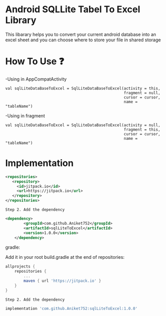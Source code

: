 <h1> Android SQLLite Tabel To Excel Library </h1>

<p>This libarary helps you to convert your current android database into an excel sheet and you can choose where to store your file in shared storage </p>

<h1> How To Use ❓ </h1>
<P> 
-Using in AppCompatActivity<br>

``` 
val sqlLiteDataBaseToExcel = SqlLiteDataBaseToExcel(activity = this,
                                                    fragment = null, 
                                                    cursor = cursor,
                                                    name = "tableName")
```
-Using in fragment <br>
```
val sqlLiteDataBaseToExcel = SqlLiteDataBaseToExcel(activity = null,
                                                    fragment = this,
                                                    cursor = cursor,
                                                    name = "tableName")
```
<h1> Implementation </h1>

```xml
<repositories>
   <repository>
     <id>jitpack.io</id>
     <url>https://jitpack.io</url>
   </repository>
</repositories>
```
	Step 2. Add the dependency
```xml
<dependency>
	    <groupId>com.github.Aniket752</groupId>
	    <artifactId>sqlLiteToExcel</artifactId>
	    <version>1.0.0</version>
	</dependency>
```
gradle:
	
Add it in your root build.gradle at the end of repositories:
```groovy	
allprojects {
	repositories {
		...
		maven { url 'https://jitpack.io' }
	}
}
```	
	Step 2. Add the dependency
```groovy	
implementation 'com.github.Aniket752:sqlLiteToExcel:1.0.0'
```
